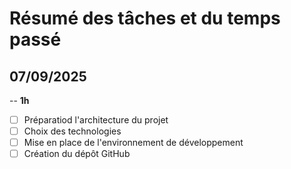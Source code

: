# Résumé des tâches et du temps passé

## 07/09/2025

-- **1h**
- [ ] Préparatiod l'architecture du projet
- [ ] Choix des technologies
- [ ] Mise en place de l'environnement de développement
- [ ] Création du dépôt GitHub
